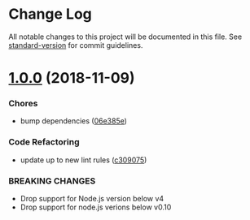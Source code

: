 # Change Log

All notable changes to this project will be documented in this file. See [standard-version](https://github.com/conventional-changelog/standard-version) for commit guidelines.

<a name="1.0.0"></a>
# [1.0.0](https://github.com/gillesruppert/webmake-middleware/compare/v0.1.0...v1.0.0) (2018-11-09)


### Chores

* bump dependencies ([06e385e](https://github.com/gillesruppert/webmake-middleware/commit/06e385e))


### Code Refactoring

* update up to new lint rules ([c309075](https://github.com/gillesruppert/webmake-middleware/commit/c309075))


### BREAKING CHANGES

* Drop support for Node.js version below v4
* Drop support for node.js verions below v0.10
